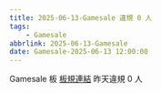 ```yaml
---
title: 2025-06-13-Gamesale 違規 0 人
tags:
    - Gamesale
abbrlink: 2025-06-13-Gamesale
date: Gamesale-2025-06-13 12:00:00
---
```

Gamesale 板 [板規連結](https://www.ptt.cc/bbs/Gossiping/M.1637425085.A.07D.html)
昨天違規 0 人
